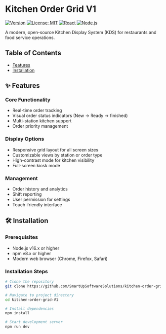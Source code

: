 # Kitchen Order Grid V1

[![Version](https://img.shields.io/badge/version-1.0.0-blue)](https://github.com/SmartUpSoftwareSolutions/kitchen-order-grid-V1/releases)
[![License: MIT](https://img.shields.io/badge/License-MIT-green.svg)](https://opensource.org/licenses/MIT)
[![React](https://img.shields.io/badge/React-18.x-blue)](https://reactjs.org/)
[![Node.js](https://img.shields.io/badge/Node.js-16.x+-green)](https://nodejs.org/)

A modern, open-source Kitchen Display System (KDS) for restaurants and food service operations.

## Table of Contents
- [Features](#-features)
- [Installation](#-installation)

## ✨ Features

### Core Functionality
- Real-time order tracking
- Visual order status indicators (New → Ready → finished)
- Multi-station kitchen support
- Order priority management

### Display Options
- Responsive grid layout for all screen sizes
- Customizable views by station or order type
- High-contrast mode for kitchen visibility
- Full-screen kiosk mode

### Management
- Order history and analytics
- Shift reporting
- User permission for settings
- Touch-friendly interface

## 🛠 Installation

### Prerequisites
- Node.js v16.x or higher
- npm v8.x or higher
- Modern web browser (Chrome, Firefox, Safari)

### Installation Steps
```bash
# Clone the repository
git clone https://github.com/SmartUpSoftwareSolutions/kitchen-order-grid-V1.git

# Navigate to project directory
cd kitchen-order-grid-V1

# Install dependencies
npm install

# Start development server
npm run dev
